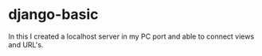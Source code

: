 # django-basic
In this I created a localhost server in my PC port and able to connect views and URL's.
